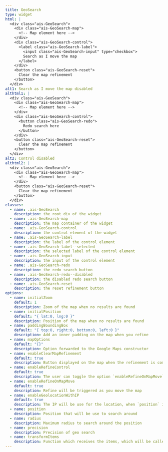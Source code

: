```yaml
---
title: GeoSearch
type: widget
html: |
  <div class="ais-GeoSearch">
    <div class="ais-GeoSearch-map">
      <!-- Map element here -->
    </div>
    <div class="ais-GeoSearch-control">
      <label class="ais-GeoSearch-label">
        <input class="ais-GeoSearch-input" type="checkbox">
        Search as I move the map
      </label>
    </div>
    <button class="ais-GeoSearch-reset">
      Clear the map refinement
    </button>
  </div>
alt1: Search as I move the map disabled
althtml1: |
  <div class="ais-GeoSearch">
    <div class="ais-GeoSearch-map">
      <!-- Map element here -->
    </div>
    <div class="ais-GeoSearch-control">
      <button class="ais-GeoSearch-redo">
        Redo search here
      </button>
    </div>
    <button class="ais-GeoSearch-reset">
      Clear the map refinement
    </button>
  </div>
alt2: Control disabled
althtml2: |
  <div class="ais-GeoSearch">
    <div class="ais-GeoSearch-map">
      <!-- Map element here -->
    </div>
    <button class="ais-GeoSearch-reset">
      Clear the map refinement
    </button>
  </div>
classes:
  - name: .ais-GeoSearch
    description: the root div of the widget
  - name: .ais-GeoSearch-map
    description: the map container of the widget
  - name: .ais-GeoSearch-control
    description: the control element of the widget
  - name: .ais-GeoSearch-label
    description: the label of the control element
  - name: .ais-GeoSearch-label--selected
    description: the selected label of the control element
  - name: .ais-GeoSearch-input
    description: the input of the control element
  - name: .ais-GeoSearch-redo
    description: the redo search button
  - name: .ais-GeoSearch-redo--disabled
    description: the disabled redo search button
  - name: .ais-GeoSearch-reset
    description: the reset refinement button
options:
  - name: initialZoom
    default: 1
    description: Zoom of the map when no results are found
  - name: initialPosition
    default: "{ lat:0, lng:0 }"
    description: Position of the map when no results are found
  - name: paddingBoundingBox
    default: "{ top:0, right:0, bottom:0, left:0 }"
    description: Add an inner padding on the map when you refine
  - name: mapOptions
    default: "{}"
    description: Option forwarded to the Google Maps constructor
  - name: enableClearMapRefinement
    default: true
    description: Button displayed on the map when the refinement is coming from the map in order to remove it
  - name: enableRefineControl
    default: true
    description: The user can toggle the option `enableRefineOnMapMove` directly from the map
  - name: enableRefineOnMapMove
    default: true
    description: Refine will be triggered as you move the map
  - name: enableGeolocationWithIP
    default: true
    description: The IP will be use for the location, when `position` is provided this option is ignored
  - name: position
    description: Position that will be use to search around
  - name: radius
    description: Maximum radius to search around the position
  - name: precision
    description: Precision of geo search
  - name: transformItems
    description: Function which receives the items, which will be called before displaying them. Should return a new array with the same shape as the original array. Useful for mapping over the items to transform, remove or reorder them
---
```

